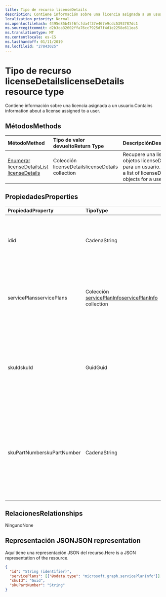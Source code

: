 ```yaml
---
title: Tipo de recurso licenseDetails
description: Contiene información sobre una licencia asignada a un usuario.
localization_priority: Normal
ms.openlocfilehash: 4495e85b45f6fcfda4f37e467e9cdc5393787dc1
ms.sourcegitcommit: d2b3ca32602ffa76cc7925d7f4d1e2258e611ea5
ms.translationtype: MT
ms.contentlocale: es-ES
ms.lasthandoff: 01/11/2019
ms.locfileid: "27843025"
---
```

# <a name="licensedetails-resource-type"></a><span data-ttu-id="d414c-103">Tipo de recurso licenseDetails</span><span class="sxs-lookup"><span data-stu-id="d414c-103">licenseDetails resource type</span></span>

<span data-ttu-id="d414c-104">Contiene información sobre una licencia asignada a un usuario.</span><span class="sxs-lookup"><span data-stu-id="d414c-104">Contains information about a license assigned to a user.</span></span>

## <a name="methods"></a><span data-ttu-id="d414c-105">Métodos</span><span class="sxs-lookup"><span data-stu-id="d414c-105">Methods</span></span>

| <span data-ttu-id="d414c-106">Método</span><span class="sxs-lookup"><span data-stu-id="d414c-106">Method</span></span>           | <span data-ttu-id="d414c-107">Tipo de valor devuelto</span><span class="sxs-lookup"><span data-stu-id="d414c-107">Return Type</span></span>    |<span data-ttu-id="d414c-108">Descripción</span><span class="sxs-lookup"><span data-stu-id="d414c-108">Description</span></span>|
|:---------------|:--------|:----------|
|[<span data-ttu-id="d414c-109">Enumerar licenseDetails</span><span class="sxs-lookup"><span data-stu-id="d414c-109">List licenseDetails</span></span>](../api/user-list-licensedetails.md) | <span data-ttu-id="d414c-110">Colección licenseDetails</span><span class="sxs-lookup"><span data-stu-id="d414c-110">licenseDetails collection</span></span> |<span data-ttu-id="d414c-111">Recupere una lista de objetos licenseDetails para un usuario.</span><span class="sxs-lookup"><span data-stu-id="d414c-111">Retrieve a list of licenseDetails objects for a user.</span></span>|

<!--|[Get licenseDetails](../api/licensedetails-get.md) | licenseDetails |Read properties and relationships of a licenseDetails object.|-->

## <a name="properties"></a><span data-ttu-id="d414c-112">Propiedades</span><span class="sxs-lookup"><span data-stu-id="d414c-112">Properties</span></span>
| <span data-ttu-id="d414c-113">Propiedad</span><span class="sxs-lookup"><span data-stu-id="d414c-113">Property</span></span>     | <span data-ttu-id="d414c-114">Tipo</span><span class="sxs-lookup"><span data-stu-id="d414c-114">Type</span></span>   |<span data-ttu-id="d414c-115">Descripción</span><span class="sxs-lookup"><span data-stu-id="d414c-115">Description</span></span>|
|:---------------|:--------|:----------|
|<span data-ttu-id="d414c-116">id</span><span class="sxs-lookup"><span data-stu-id="d414c-116">id</span></span>|<span data-ttu-id="d414c-117">Cadena</span><span class="sxs-lookup"><span data-stu-id="d414c-117">String</span></span>| <span data-ttu-id="d414c-p101">Identificador único del objeto licenseDetails. Solo lectura, no admite valores NULL.</span><span class="sxs-lookup"><span data-stu-id="d414c-p101">The unique identifier for the license detail object. Read-only, Key, Not nullable</span></span> |
|<span data-ttu-id="d414c-120">servicePlans</span><span class="sxs-lookup"><span data-stu-id="d414c-120">servicePlans</span></span>|<span data-ttu-id="d414c-121">Colección [servicePlanInfo](serviceplaninfo.md)</span><span class="sxs-lookup"><span data-stu-id="d414c-121">[servicePlanInfo](serviceplaninfo.md) collection</span></span>| <span data-ttu-id="d414c-p102">Información sobre los planes de servicio asignados a la licencia. Solo lectura, no admite valores NULL.</span><span class="sxs-lookup"><span data-stu-id="d414c-p102">Information about the service plans assigned with the license. Read-only, Not nullable</span></span> |
|<span data-ttu-id="d414c-124">skuId</span><span class="sxs-lookup"><span data-stu-id="d414c-124">skuId</span></span>|<span data-ttu-id="d414c-125">Guid</span><span class="sxs-lookup"><span data-stu-id="d414c-125">Guid</span></span>| <span data-ttu-id="d414c-p103">Identificador único (GUID) del SKU de servicio. Es igual a la propiedad skuId en el objeto [SubscribedSku](subscribedsku.md) relacionado. Solo lectura</span><span class="sxs-lookup"><span data-stu-id="d414c-p103">Unique identifier (GUID) for the service SKU. Equal to the skuId property on the related [SubscribedSku](subscribedsku.md) object. Read-only</span></span> |
|<span data-ttu-id="d414c-129">skuPartNumber</span><span class="sxs-lookup"><span data-stu-id="d414c-129">skuPartNumber</span></span>|<span data-ttu-id="d414c-130">Cadena</span><span class="sxs-lookup"><span data-stu-id="d414c-130">String</span></span>| <span data-ttu-id="d414c-p104">Nombre para mostrar de SKU único. Es igual al skuPartNumber en el objeto [SubscribedSku](subscribedsku.md) relacionado; por ejemplo: "AAD_Premium". Solo lectura</span><span class="sxs-lookup"><span data-stu-id="d414c-p104">Unique SKU display name. Equal to the skuPartNumber on the related [SubscribedSku](subscribedsku.md) object; for example: "AAD_Premium". Read-only</span></span> |

## <a name="relationships"></a><span data-ttu-id="d414c-134">Relaciones</span><span class="sxs-lookup"><span data-stu-id="d414c-134">Relationships</span></span>
<span data-ttu-id="d414c-135">Ninguno</span><span class="sxs-lookup"><span data-stu-id="d414c-135">None</span></span>

## <a name="json-representation"></a><span data-ttu-id="d414c-136">Representación JSON</span><span class="sxs-lookup"><span data-stu-id="d414c-136">JSON representation</span></span>
<span data-ttu-id="d414c-137">Aquí tiene una representación JSON del recurso.</span><span class="sxs-lookup"><span data-stu-id="d414c-137">Here is a JSON representation of the resource.</span></span>

<!-- {
  "blockType": "resource",
  "baseType": "microsoft.graph.entity",
  "optionalProperties": [

  ],
  "@odata.type": "microsoft.graph.licenseDetails"
}-->

```json
{
  "id": "String (identifier)",
  "servicePlans": [{"@odata.type": "microsoft.graph.servicePlanInfo"}],
  "skuId": "Guid",
  "skuPartNumber": "String"
}

```

<!-- uuid: 8fcb5dbc-d5aa-4681-8e31-b001d5168d79
2015-10-25 14:57:30 UTC -->
<!-- {
  "type": "#page.annotation",
  "description": "licenseDetails resource",
  "keywords": "",
  "section": "documentation",
  "tocPath": ""
}-->
